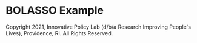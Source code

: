 # BOLASSO Example

Copyright 2021, Innovative Policy Lab (d/b/a Research Improving People's Lives), Providence, RI. All Rights Reserved.

